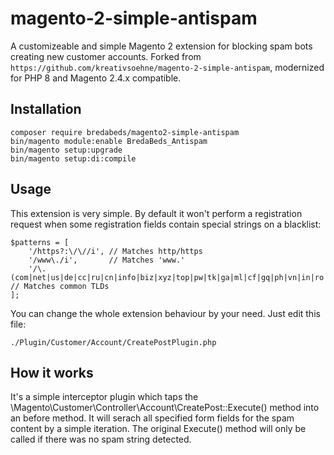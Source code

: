 # magento-2-simple-antispam
A customizeable and simple Magento 2 extension for blocking spam bots creating new customer accounts. Forked from `https://github.com/kreativsoehne/magento-2-simple-antispam`, modernized for PHP 8 and Magento 2.4.x compatible.

## Installation
    composer require bredabeds/magento2-simple-antispam
    bin/magento module:enable BredaBeds_Antispam
    bin/magento setup:upgrade
	bin/magento setup:di:compile

## Usage
This extension is very simple. By default it won't perform a registration request when some registration fields contain special strings on a blacklist:

    $patterns = [
        '/https?:\/\//i', // Matches http/https
        '/www\./i',       // Matches 'www.'
        '/\.(com|net|us|de|cc|ru|cn|info|biz|xyz|top|pw|tk|ga|ml|cf|gq|ph|vn|in|ro|ua|pk|ng)\b/i', // Matches common TLDs
    ];

You can change the whole extension behaviour by your need. Just edit this file:

    ./Plugin/Customer/Account/CreatePostPlugin.php

## How it works
It's a simple interceptor plugin which taps the \Magento\Customer\Controller\Account\CreatePost::Execute() method into an before method.
It will serach all specified form fields for the spam content by a simple iteration. The original Execute() method will only be called if there was no spam string detected.
